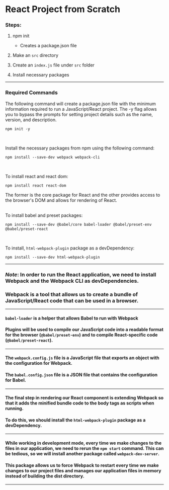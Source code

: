 # React Project from Scratch

### Steps:

1. npm init
    - Creates a package.json file

2. Make an `src` directory

3. Create an `index.js` file under `src` folder

4. Install necessary packages

<hr>

### Required Commands

The following command will create a package.json file with the minimum information required to run a JavaScript/React project. The -y flag allows you to bypass the prompts for setting project details such as the name, version, and description.
```
npm init -y
```
<br>


Install the necessary packages from npm using the following command:
```
npm install --save-dev webpack webpack-cli
```
<br>

To install react and react dom:
```
npm install react react-dom
```
The former is the core package for React and the other provides access to the browser's DOM and allows for rendering of React.
<br>
<br>

To install babel and preset packages:
```
npm install --save-dev @babel/core babel-loader @babel/preset-env @babel/preset-react
```

<br>

To install, `html-webpack-plugin` package as a devDependency:
```
npm install --save-dev html-webpack-plugin
```

<hr>

### *Note*:  In order to run the React application, we need to install Webpack and the Webpack CLI as devDependencies. 
### Webpack is a tool that allows us to create a bundle of JavaScript/React code that can be used in a browser.

<hr>

#### `babel-loader` is a helper that allows Babel to run with Webpack

#### Plugins will be used to compile our JavaScript code into a readable format for the browser (`@babel/preset-env`) and to compile React-specific code (`@babel/preset-react`).

<hr>

#### The `webpack.config.js` file is a JavaScript file that exports an object with the configuration for Webpack. 
#### The `babel.config.json` file is a JSON file that contains the configuration for Babel.

<hr>

#### The final step in rendering our React component is extending Webpack so that it adds the minified bundle code to the body tags as scripts when running. 
#### To do this, we should install the `html-webpack-plugin` package as a devDependency.

<hr>

#### While working in development mode, every time we make changes to the files in our application, we need to rerun the `npm start` command. This can be tedious, so we will install another package called `webpack-dev-server`. 

#### This package allows us to force Webpack to restart every time we make changes to our project files and manages our application files in memory instead of building the dist directory.

<hr>